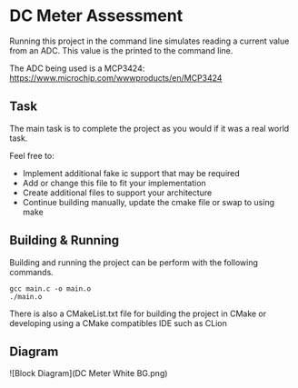 # DC Meter Assessment 

Running this project in the command line simulates reading a current value 
from an ADC. This value is the printed to the command line.

The ADC being used is a MCP3424: https://www.microchip.com/wwwproducts/en/MCP3424

## Task
The main task is to complete the project as you would if it was a real world task.

Feel free to:
 * Implement additional fake ic support that may be required
 * Add or change this file to fit your implementation
 * Create additional files to support your architecture
 * Continue building manually, update the cmake file or swap to using make


## Building & Running

Building and running the project can be perform with the following commands.

```shell
gcc main.c -o main.o
./main.o
```

There is also a CMakeList.txt file for building the project in CMake or developing
using a CMake compatibles IDE such as CLion

## Diagram
![Block Diagram](DC Meter White BG.png)

